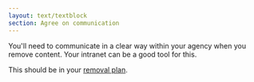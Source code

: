 ```yaml
---
layout: text/textblock
section: Agree on communication
---
```

You'll need to communicate in a clear way within your agency when you remove content.
Your intranet can be a good tool for this.

This should be in your [removal plan](/content-strategy/remove-content/create-removal-plan/).
